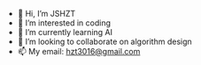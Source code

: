 - 👋 Hi, I’m JSHZT
- 👀 I’m interested in coding
- 🌱 I’m currently learning AI
- 💞️ I’m looking to collaborate on algorithm design
- 📫 My email: hzt3016@gmail.com

<!---
JSHZT/JSHZT is a ✨ special ✨ repository because its `README.md` (this file) appears on your GitHub profile.
You can click the Preview link to take a look at your changes.
--->
